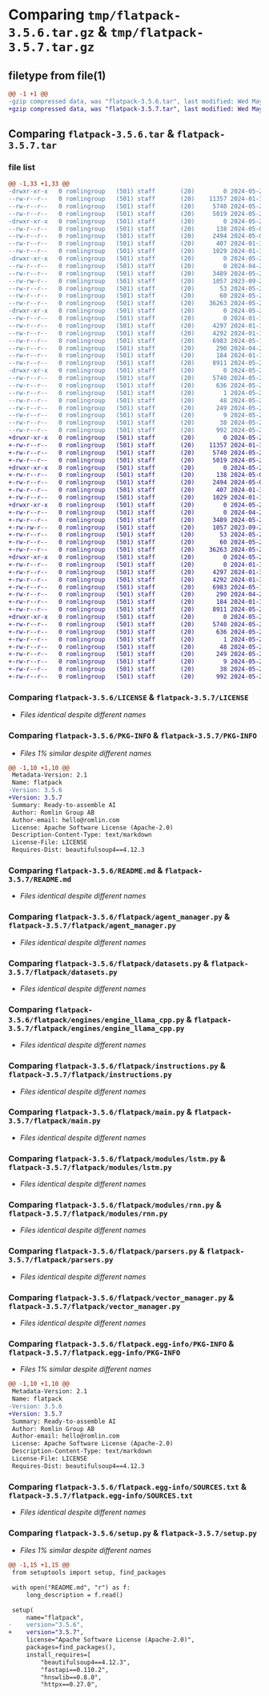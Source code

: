 # Comparing `tmp/flatpack-3.5.6.tar.gz` & `tmp/flatpack-3.5.7.tar.gz`

## filetype from file(1)

```diff
@@ -1 +1 @@
-gzip compressed data, was "flatpack-3.5.6.tar", last modified: Wed May 29 16:21:12 2024, max compression
+gzip compressed data, was "flatpack-3.5.7.tar", last modified: Wed May 29 16:42:31 2024, max compression
```

## Comparing `flatpack-3.5.6.tar` & `flatpack-3.5.7.tar`

### file list

```diff
@@ -1,33 +1,33 @@
-drwxr-xr-x   0 romlingroup   (501) staff       (20)        0 2024-05-29 16:21:12.233218 flatpack-3.5.6/
--rw-r--r--   0 romlingroup   (501) staff       (20)    11357 2024-01-31 06:56:56.000000 flatpack-3.5.6/LICENSE
--rw-r--r--   0 romlingroup   (501) staff       (20)     5740 2024-05-29 16:21:12.232890 flatpack-3.5.6/PKG-INFO
--rw-r--r--   0 romlingroup   (501) staff       (20)     5019 2024-05-27 13:05:21.000000 flatpack-3.5.6/README.md
-drwxr-xr-x   0 romlingroup   (501) staff       (20)        0 2024-05-29 16:21:12.228850 flatpack-3.5.6/flatpack/
--rw-r--r--   0 romlingroup   (501) staff       (20)      138 2024-05-02 14:39:05.000000 flatpack-3.5.6/flatpack/__init__.py
--rw-r--r--   0 romlingroup   (501) staff       (20)     2494 2024-05-02 07:38:12.000000 flatpack-3.5.6/flatpack/agent_manager.py
--rw-r--r--   0 romlingroup   (501) staff       (20)      407 2024-01-31 06:56:56.000000 flatpack-3.5.6/flatpack/config.py
--rw-r--r--   0 romlingroup   (501) staff       (20)     1029 2024-01-31 06:56:56.000000 flatpack-3.5.6/flatpack/datasets.py
-drwxr-xr-x   0 romlingroup   (501) staff       (20)        0 2024-05-29 16:21:12.231152 flatpack-3.5.6/flatpack/engines/
--rw-r--r--   0 romlingroup   (501) staff       (20)        0 2024-04-29 23:17:03.000000 flatpack-3.5.6/flatpack/engines/__init__.py
--rw-r--r--   0 romlingroup   (501) staff       (20)     3489 2024-05-26 03:22:42.000000 flatpack-3.5.6/flatpack/engines/engine_llama_cpp.py
--rw-rw-r--   0 romlingroup   (501) staff       (20)     1057 2023-09-28 21:46:27.000000 flatpack-3.5.6/flatpack/instructions.py
--rw-r--r--   0 romlingroup   (501) staff       (20)       53 2024-05-29 16:20:58.000000 flatpack-3.5.6/flatpack/load_engines.py
--rw-r--r--   0 romlingroup   (501) staff       (20)       60 2024-05-29 16:21:02.000000 flatpack-3.5.6/flatpack/load_modules.py
--rw-r--r--   0 romlingroup   (501) staff       (20)    36263 2024-05-29 16:04:50.000000 flatpack-3.5.6/flatpack/main.py
-drwxr-xr-x   0 romlingroup   (501) staff       (20)        0 2024-05-29 16:21:12.232128 flatpack-3.5.6/flatpack/modules/
--rw-r--r--   0 romlingroup   (501) staff       (20)        0 2024-01-31 06:56:56.000000 flatpack-3.5.6/flatpack/modules/__init__.py
--rw-r--r--   0 romlingroup   (501) staff       (20)     4297 2024-01-31 06:56:56.000000 flatpack-3.5.6/flatpack/modules/lstm.py
--rw-r--r--   0 romlingroup   (501) staff       (20)     4292 2024-01-31 06:56:56.000000 flatpack-3.5.6/flatpack/modules/rnn.py
--rw-r--r--   0 romlingroup   (501) staff       (20)     6983 2024-05-14 17:52:21.000000 flatpack-3.5.6/flatpack/parsers.py
--rw-r--r--   0 romlingroup   (501) staff       (20)      290 2024-04-27 11:31:48.000000 flatpack-3.5.6/flatpack/session_manager.py
--rw-r--r--   0 romlingroup   (501) staff       (20)      184 2024-01-31 06:56:56.000000 flatpack-3.5.6/flatpack/utils.py
--rw-r--r--   0 romlingroup   (501) staff       (20)     8911 2024-05-26 02:17:11.000000 flatpack-3.5.6/flatpack/vector_manager.py
-drwxr-xr-x   0 romlingroup   (501) staff       (20)        0 2024-05-29 16:21:12.232502 flatpack-3.5.6/flatpack.egg-info/
--rw-r--r--   0 romlingroup   (501) staff       (20)     5740 2024-05-29 16:21:12.000000 flatpack-3.5.6/flatpack.egg-info/PKG-INFO
--rw-r--r--   0 romlingroup   (501) staff       (20)      636 2024-05-29 16:21:12.000000 flatpack-3.5.6/flatpack.egg-info/SOURCES.txt
--rw-r--r--   0 romlingroup   (501) staff       (20)        1 2024-05-29 16:21:12.000000 flatpack-3.5.6/flatpack.egg-info/dependency_links.txt
--rw-r--r--   0 romlingroup   (501) staff       (20)       48 2024-05-29 16:21:12.000000 flatpack-3.5.6/flatpack.egg-info/entry_points.txt
--rw-r--r--   0 romlingroup   (501) staff       (20)      249 2024-05-29 16:21:12.000000 flatpack-3.5.6/flatpack.egg-info/requires.txt
--rw-r--r--   0 romlingroup   (501) staff       (20)        9 2024-05-29 16:21:12.000000 flatpack-3.5.6/flatpack.egg-info/top_level.txt
--rw-r--r--   0 romlingroup   (501) staff       (20)       38 2024-05-29 16:21:12.233295 flatpack-3.5.6/setup.cfg
--rw-r--r--   0 romlingroup   (501) staff       (20)      992 2024-05-29 16:21:04.000000 flatpack-3.5.6/setup.py
+drwxr-xr-x   0 romlingroup   (501) staff       (20)        0 2024-05-29 16:42:31.059606 flatpack-3.5.7/
+-rw-r--r--   0 romlingroup   (501) staff       (20)    11357 2024-01-31 06:56:56.000000 flatpack-3.5.7/LICENSE
+-rw-r--r--   0 romlingroup   (501) staff       (20)     5740 2024-05-29 16:42:31.059313 flatpack-3.5.7/PKG-INFO
+-rw-r--r--   0 romlingroup   (501) staff       (20)     5019 2024-05-27 13:05:21.000000 flatpack-3.5.7/README.md
+drwxr-xr-x   0 romlingroup   (501) staff       (20)        0 2024-05-29 16:42:31.055688 flatpack-3.5.7/flatpack/
+-rw-r--r--   0 romlingroup   (501) staff       (20)      138 2024-05-02 14:39:05.000000 flatpack-3.5.7/flatpack/__init__.py
+-rw-r--r--   0 romlingroup   (501) staff       (20)     2494 2024-05-02 07:38:12.000000 flatpack-3.5.7/flatpack/agent_manager.py
+-rw-r--r--   0 romlingroup   (501) staff       (20)      407 2024-01-31 06:56:56.000000 flatpack-3.5.7/flatpack/config.py
+-rw-r--r--   0 romlingroup   (501) staff       (20)     1029 2024-01-31 06:56:56.000000 flatpack-3.5.7/flatpack/datasets.py
+drwxr-xr-x   0 romlingroup   (501) staff       (20)        0 2024-05-29 16:42:31.057625 flatpack-3.5.7/flatpack/engines/
+-rw-r--r--   0 romlingroup   (501) staff       (20)        0 2024-04-29 23:17:03.000000 flatpack-3.5.7/flatpack/engines/__init__.py
+-rw-r--r--   0 romlingroup   (501) staff       (20)     3489 2024-05-26 03:22:42.000000 flatpack-3.5.7/flatpack/engines/engine_llama_cpp.py
+-rw-rw-r--   0 romlingroup   (501) staff       (20)     1057 2023-09-28 21:46:27.000000 flatpack-3.5.7/flatpack/instructions.py
+-rw-r--r--   0 romlingroup   (501) staff       (20)       53 2024-05-29 16:20:58.000000 flatpack-3.5.7/flatpack/load_engines.py
+-rw-r--r--   0 romlingroup   (501) staff       (20)       60 2024-05-29 16:21:02.000000 flatpack-3.5.7/flatpack/load_modules.py
+-rw-r--r--   0 romlingroup   (501) staff       (20)    36263 2024-05-29 16:04:50.000000 flatpack-3.5.7/flatpack/main.py
+drwxr-xr-x   0 romlingroup   (501) staff       (20)        0 2024-05-29 16:42:31.058513 flatpack-3.5.7/flatpack/modules/
+-rw-r--r--   0 romlingroup   (501) staff       (20)        0 2024-01-31 06:56:56.000000 flatpack-3.5.7/flatpack/modules/__init__.py
+-rw-r--r--   0 romlingroup   (501) staff       (20)     4297 2024-01-31 06:56:56.000000 flatpack-3.5.7/flatpack/modules/lstm.py
+-rw-r--r--   0 romlingroup   (501) staff       (20)     4292 2024-01-31 06:56:56.000000 flatpack-3.5.7/flatpack/modules/rnn.py
+-rw-r--r--   0 romlingroup   (501) staff       (20)     6983 2024-05-14 17:52:21.000000 flatpack-3.5.7/flatpack/parsers.py
+-rw-r--r--   0 romlingroup   (501) staff       (20)      290 2024-04-27 11:31:48.000000 flatpack-3.5.7/flatpack/session_manager.py
+-rw-r--r--   0 romlingroup   (501) staff       (20)      184 2024-01-31 06:56:56.000000 flatpack-3.5.7/flatpack/utils.py
+-rw-r--r--   0 romlingroup   (501) staff       (20)     8911 2024-05-26 02:17:11.000000 flatpack-3.5.7/flatpack/vector_manager.py
+drwxr-xr-x   0 romlingroup   (501) staff       (20)        0 2024-05-29 16:42:31.058890 flatpack-3.5.7/flatpack.egg-info/
+-rw-r--r--   0 romlingroup   (501) staff       (20)     5740 2024-05-29 16:42:31.000000 flatpack-3.5.7/flatpack.egg-info/PKG-INFO
+-rw-r--r--   0 romlingroup   (501) staff       (20)      636 2024-05-29 16:42:31.000000 flatpack-3.5.7/flatpack.egg-info/SOURCES.txt
+-rw-r--r--   0 romlingroup   (501) staff       (20)        1 2024-05-29 16:42:31.000000 flatpack-3.5.7/flatpack.egg-info/dependency_links.txt
+-rw-r--r--   0 romlingroup   (501) staff       (20)       48 2024-05-29 16:42:31.000000 flatpack-3.5.7/flatpack.egg-info/entry_points.txt
+-rw-r--r--   0 romlingroup   (501) staff       (20)      249 2024-05-29 16:42:31.000000 flatpack-3.5.7/flatpack.egg-info/requires.txt
+-rw-r--r--   0 romlingroup   (501) staff       (20)        9 2024-05-29 16:42:31.000000 flatpack-3.5.7/flatpack.egg-info/top_level.txt
+-rw-r--r--   0 romlingroup   (501) staff       (20)       38 2024-05-29 16:42:31.059674 flatpack-3.5.7/setup.cfg
+-rw-r--r--   0 romlingroup   (501) staff       (20)      992 2024-05-29 16:42:13.000000 flatpack-3.5.7/setup.py
```

### Comparing `flatpack-3.5.6/LICENSE` & `flatpack-3.5.7/LICENSE`

 * *Files identical despite different names*

### Comparing `flatpack-3.5.6/PKG-INFO` & `flatpack-3.5.7/PKG-INFO`

 * *Files 1% similar despite different names*

```diff
@@ -1,10 +1,10 @@
 Metadata-Version: 2.1
 Name: flatpack
-Version: 3.5.6
+Version: 3.5.7
 Summary: Ready-to-assemble AI
 Author: Romlin Group AB
 Author-email: hello@romlin.com
 License: Apache Software License (Apache-2.0)
 Description-Content-Type: text/markdown
 License-File: LICENSE
 Requires-Dist: beautifulsoup4==4.12.3
```

### Comparing `flatpack-3.5.6/README.md` & `flatpack-3.5.7/README.md`

 * *Files identical despite different names*

### Comparing `flatpack-3.5.6/flatpack/agent_manager.py` & `flatpack-3.5.7/flatpack/agent_manager.py`

 * *Files identical despite different names*

### Comparing `flatpack-3.5.6/flatpack/datasets.py` & `flatpack-3.5.7/flatpack/datasets.py`

 * *Files identical despite different names*

### Comparing `flatpack-3.5.6/flatpack/engines/engine_llama_cpp.py` & `flatpack-3.5.7/flatpack/engines/engine_llama_cpp.py`

 * *Files identical despite different names*

### Comparing `flatpack-3.5.6/flatpack/instructions.py` & `flatpack-3.5.7/flatpack/instructions.py`

 * *Files identical despite different names*

### Comparing `flatpack-3.5.6/flatpack/main.py` & `flatpack-3.5.7/flatpack/main.py`

 * *Files identical despite different names*

### Comparing `flatpack-3.5.6/flatpack/modules/lstm.py` & `flatpack-3.5.7/flatpack/modules/lstm.py`

 * *Files identical despite different names*

### Comparing `flatpack-3.5.6/flatpack/modules/rnn.py` & `flatpack-3.5.7/flatpack/modules/rnn.py`

 * *Files identical despite different names*

### Comparing `flatpack-3.5.6/flatpack/parsers.py` & `flatpack-3.5.7/flatpack/parsers.py`

 * *Files identical despite different names*

### Comparing `flatpack-3.5.6/flatpack/vector_manager.py` & `flatpack-3.5.7/flatpack/vector_manager.py`

 * *Files identical despite different names*

### Comparing `flatpack-3.5.6/flatpack.egg-info/PKG-INFO` & `flatpack-3.5.7/flatpack.egg-info/PKG-INFO`

 * *Files 1% similar despite different names*

```diff
@@ -1,10 +1,10 @@
 Metadata-Version: 2.1
 Name: flatpack
-Version: 3.5.6
+Version: 3.5.7
 Summary: Ready-to-assemble AI
 Author: Romlin Group AB
 Author-email: hello@romlin.com
 License: Apache Software License (Apache-2.0)
 Description-Content-Type: text/markdown
 License-File: LICENSE
 Requires-Dist: beautifulsoup4==4.12.3
```

### Comparing `flatpack-3.5.6/flatpack.egg-info/SOURCES.txt` & `flatpack-3.5.7/flatpack.egg-info/SOURCES.txt`

 * *Files identical despite different names*

### Comparing `flatpack-3.5.6/setup.py` & `flatpack-3.5.7/setup.py`

 * *Files 1% similar despite different names*

```diff
@@ -1,15 +1,15 @@
 from setuptools import setup, find_packages
 
 with open("README.md", "r") as f:
     long_description = f.read()
 
 setup(
     name="flatpack",
-    version="3.5.6",
+    version="3.5.7",
     license="Apache Software License (Apache-2.0)",
     packages=find_packages(),
     install_requires=[
         "beautifulsoup4==4.12.3",
         "fastapi==0.110.2",
         "hnswlib==0.8.0",
         "httpx==0.27.0",
```

